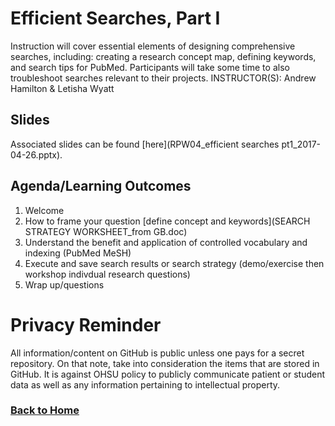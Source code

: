 # Efficient Searches, Part I

Instruction will cover essential elements of designing comprehensive searches, including: creating a research concept map, defining keywords, and search tips for PubMed. Participants will take some time to also troubleshoot searches relevant to their projects. INSTRUCTOR(S): Andrew Hamilton & Letisha Wyatt 

## Slides 
Associated slides can be found [here](RPW04_efficient searches pt1_2017-04-26.pptx).

## Agenda/Learning Outcomes

1.	Welcome
2.	How to frame your question [define concept and keywords](SEARCH STRATEGY WORKSHEET_from GB.doc)
3.	Understand the benefit and application of controlled vocabulary and indexing (PubMed MeSH)
4.	Execute and save search results or search strategy (demo/exercise then workshop indivdual research questions)
5.	Wrap up/questions

# Privacy Reminder
All information/content on GitHub is public unless one pays for a secret repository. On that note, take into consideration the items that are stored in GitHub. It is against OHSU policy to publicly communicate patient or student data as well as any information pertaining to intellectual property.

### [Back to Home](../index)
